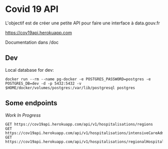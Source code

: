 # Covid 19 API

L'objectif est de créer une petite API pour faire une interface à data.gouv.fr

<https://cov19api.herokuapp.com>

Documentation dans /doc

## Dev

Local database for dev:

    docker run --rm --name pg-docker -e POSTGRES_PASSWORD=postgres -e POSTGRES_DB=dev -d -p 5432:5432 -v $HOME/docker/volumes/postgres:/var/lib/postgresql postgres

## Some endpoints

*Work In Progress*

    GET https://cov19api.herokuapp.com/api/v1/hospitalisations/regions
    GET https://cov19api.herokuapp.com/api/v1/hospitalisations/intensiveCareAdmissions
    GET https://cov19api.herokuapp.com/api/v1/hospitalisations/regionalHospitalisations
